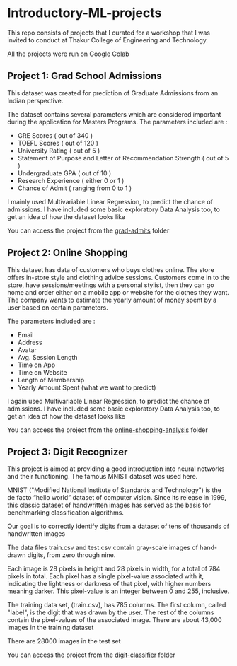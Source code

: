 # Introductory-ML-projects

This repo consists of projects that I curated for a workshop that I was invited to conduct at Thakur College of Engineering and Technology.

All the projects were run on Google Colab

## Project 1:  Grad School Admissions

This dataset was created for prediction of Graduate Admissions from an Indian perspective.

The dataset contains several parameters which are considered important during the application for Masters Programs.
The parameters included are :

- GRE Scores ( out of 340 )
- TOEFL Scores ( out of 120 )
- University Rating ( out of 5 )
- Statement of Purpose and Letter of Recommendation Strength ( out of 5 )
- Undergraduate GPA ( out of 10 )
- Research Experience ( either 0 or 1 )
- Chance of Admit ( ranging from 0 to 1 )

I mainly used Multivariable Linear Regression, to predict the chance of admissions. I have included some basic exploratory Data Analysis too, to get an idea of how the dataset looks like

You can access the project from the [grad-admits](https://github.com/nikjohn7/Introductory-ML-projects/tree/main/Grad-admits) folder


## Project 2:  Online Shopping

This dataset has data of customers who buys clothes online. The store offers in-store style and clothing advice sessions. Customers come in to the store, have sessions/meetings with a personal stylist, then they can go home and order either on a mobile app or website for the clothes they want. The company wants to estimate the yearly amount of money spent by a user based on certain parameters.

The parameters included are :

- Email
- Address
- Avatar
- Avg. Session Length
- Time on App
- Time on Website
- Length of Membership
- Yearly Amount Spent (what we want to predict)

I again used Multivariable Linear Regression, to predict the chance of admissions. I have included some basic exploratory Data Analysis too, to get an idea of how the dataset looks like

You can access the project from the [online-shopping-analysis](https://github.com/nikjohn7/Introductory-ML-projects/tree/main/Online-shopping-analysis) folder



## Project 3:  Digit Recognizer

This project is aimed at providing a good introduction into neural networks and their functioning. The famous MNIST dataset was used here.

MNIST ("Modified National Institute of Standards and Technology") is the de facto “hello world” dataset of computer vision. Since its release in 1999, this classic dataset of handwritten images has served as the basis for benchmarking classification algorithms.

Our goal is to correctly identify digits from a dataset of tens of thousands of handwritten images

The data files train.csv and test.csv contain gray-scale images of hand-drawn digits, from zero through nine.

Each image is 28 pixels in height and 28 pixels in width, for a total of 784 pixels in total. Each pixel has a single pixel-value associated with it, indicating the lightness or darkness of that pixel, with higher numbers meaning darker. This pixel-value is an integer between 0 and 255, inclusive.

The training data set, (train.csv), has 785 columns. The first column, called "label", is the digit that was drawn by the user. The rest of the columns contain the pixel-values of the associated image. There are about 43,000 images in the training dataset

There are 28000 images in the test set


You can access the project from the [digit-classifier](https://github.com/nikjohn7/Introductory-ML-projects/tree/main/Digit-classifier) folder
